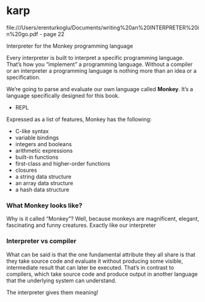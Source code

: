 # karp

file:///Users/erenturkoglu/Documents/writing%20an%20INTERPRETER%20in%20go.pdf - page 22

Interpreter for the Monkey programming language

Every interpreter is built to interpret a specific programming language. That’s how you “implement” a programming language. Without a compiler or an interpreter a programming language
is nothing more than an idea or a specification.

We’re going to parse and evaluate our own language called **Monkey**. It’s a language specifically
designed for this book.

* REPL

Expressed as a list of features, Monkey has the following:
* C-like syntax
* variable bindings
* integers and booleans
* arithmetic expressions
* built-in functions
* first-class and higher-order functions
* closures
* a string data structure
* an array data structure
* a hash data structure

### What Monkey looks like?
Why is it called “Monkey”? Well, because monkeys are magnificent, elegant,
fascinating and funny creatures. Exactly like our interpreter

### Interpreter vs compiler

What can be said is that the one fundamental attribute they all share is that they
take source code and evaluate it without producing some visible, intermediate result that can
later be executed. That’s in contrast to compilers, which take source code and produce output
in another language that the underlying system can understand.

 The interpreter gives them meaning!

